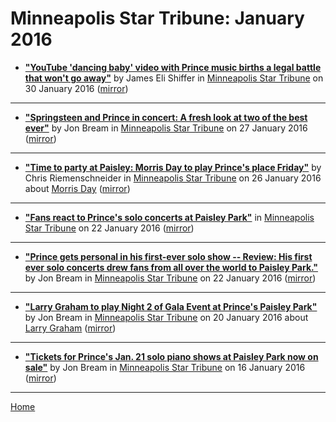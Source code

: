 # Minneapolis Star Tribune: January 2016

 - [**"YouTube 'dancing baby' video with Prince music births a legal battle that won't go away"**](http://www.startribune.com/youtube-dancing-baby-video-births-a-legal-battle-that-won-t-go-away/367109661/) by James Eli Shiffer in [Minneapolis Star Tribune](http://www.startribune.com/) on 30 January 2016 ([mirror](https://web.archive.org/web/*/http://www.startribune.com/youtube-dancing-baby-video-births-a-legal-battle-that-won-t-go-away/367109661/))

----

 - [**"Springsteen and Prince in concert: A fresh look at two of the best ever"**](http://www.startribune.com/springsteen-and-prince-in-concert-a-fresh-look-at-two-of-the-best-ever/366665721/) by Jon Bream in [Minneapolis Star Tribune](http://www.startribune.com/) on 27 January 2016 ([mirror](https://web.archive.org/web/*/http://www.startribune.com/springsteen-and-prince-in-concert-a-fresh-look-at-two-of-the-best-ever/366665721/))

----

 - [**"Time to party at Paisley: Morris Day to play Prince's place Friday"**](http://www.startribune.com/it-s-party-time-at-paisley-morris-day-to-play-prince-s-place-friday/366612721/) by Chris Riemenschneider in [Minneapolis Star Tribune](http://www.startribune.com/) on 26 January 2016 about [Morris Day](https://bjmdotnet.github.io/pr1nc3/topics/morris-day/) ([mirror](https://web.archive.org/web/*/http://www.startribune.com/it-s-party-time-at-paisley-morris-day-to-play-prince-s-place-friday/366612721/))

----

 - [**"Fans react to Prince's solo concerts at Paisley Park"**](http://www.startribune.com/fans-react-to-prince-s-solo-concerts-at-paisley-park/366179641/) in [Minneapolis Star Tribune](http://www.startribune.com/) on 22 January 2016 ([mirror](https://web.archive.org/web/*/http://www.startribune.com/fans-react-to-prince-s-solo-concerts-at-paisley-park/366179641/))

----

 - [**"Prince gets personal in his first-ever solo show -- Review: His first ever solo concerts drew fans from all over the world to Paisley Park."**](http://www.startribune.com/prince-gets-personal-in-his-first-ever-solo-show/366176091/) by Jon Bream in [Minneapolis Star Tribune](http://www.startribune.com/) on 22 January 2016 ([mirror](https://web.archive.org/web/*/http://www.startribune.com/prince-gets-personal-in-his-first-ever-solo-show/366176091/))

----

 - [**"Larry Graham to play Night 2 of Gala Event at Prince's Paisley Park"**](http://www.startribune.com/larry-graham-to-play-night-2-of-gala-event-at-prince-s-paisley-park/365992291/) by Jon Bream in [Minneapolis Star Tribune](http://www.startribune.com/) on 20 January 2016 about [Larry Graham](https://bjmdotnet.github.io/pr1nc3/topics/larry-graham/) ([mirror](https://web.archive.org/web/*/http://www.startribune.com/larry-graham-to-play-night-2-of-gala-event-at-prince-s-paisley-park/365992291/))

----

 - [**"Tickets for Prince's Jan. 21 solo piano shows at Paisley Park now on sale"**](http://www.startribune.com/tickets-for-prince-s-jan-21-solo-piano-shows-will-go-on-sale-at-2-p-m-today/365536281/) by Jon Bream in [Minneapolis Star Tribune](http://www.startribune.com/) on 16 January 2016 ([mirror](https://web.archive.org/web/*/http://www.startribune.com/tickets-for-prince-s-jan-21-solo-piano-shows-will-go-on-sale-at-2-p-m-today/365536281/))

----

[Home](./)
